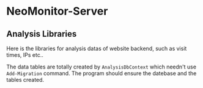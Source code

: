 # **NeoMonitor-Server**

## **Analysis Libraries**

Here is the libraries for analysis datas of website backend, such as visit times, IPs etc..

The data tables are totally created by `AnalysisDbContext` which needn't use `Add-Migration` command. The program should ensure the datebase and the tables created.

